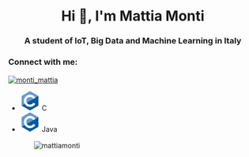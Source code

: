 <h1 align="center">Hi 👋, I'm Mattia Monti</h1>
<h3 align="center">A student of IoT, Big Data and Machine Learning in Italy</h3>

<h3 align="left">Connect with me:</h3>
<p align="left">
<a href="https://instagram.com/monti_mattia" target="blank"><img align="center" src="https://raw.githubusercontent.com/rahuldkjain/github-profile-readme-generator/master/src/images/icons/Social/instagram.svg" alt="monti_mattia" height="30" width="40" /></a>
</p>
<ul>
<li><img src="https://raw.githubusercontent.com/devicons/devicon/master/icons/c/c-original.svg" alt="c" width="40" height="40"/> C</li>
<li><img src="https://raw.githubusercontent.com/devicons/devicon/master/icons/c/c-original.svg" alt="c" width="40" height="40"/> Java</li>
  <ul>
<p>&nbsp;<img align="center" src="https://github-readme-stats.vercel.app/api?username=mattiamonti&show_icons=true&theme=dark&hide_border=true&locale=en" alt="mattiamonti" /></p>
